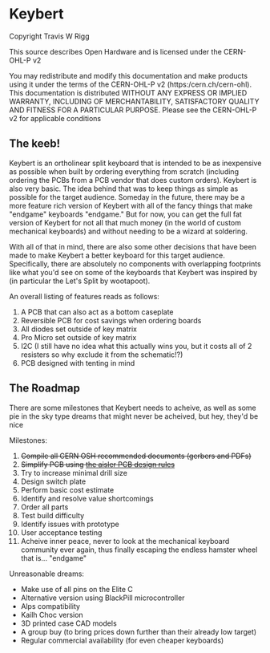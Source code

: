 # Keybert
Copyright Travis W Rigg

This source describes Open Hardware and is licensed under the CERN-OHL-P
v2

You may redistribute and modify this documentation and make products
using it under the terms of the CERN-OHL-P v2 (https:/cern.ch/cern-ohl).
This documentation is distributed WITHOUT ANY EXPRESS OR IMPLIED
WARRANTY, INCLUDING OF MERCHANTABILITY, SATISFACTORY QUALITY
AND FITNESS FOR A PARTICULAR PURPOSE. Please see the CERN-OHL-P v2
for applicable conditions

## The keeb!
Keybert is an ortholinear split keyboard that is intended to be as inexpensive
as possible when built by ordering everything from scratch (including ordering
the PCBs from a PCB vendor that does custom orders). Keybert is also very basic.
The idea behind that was to keep things as simple as possible for the target
audience. Someday in the future, there may be a more feature rich version of
Keybert with all of the fancy things that make "endgame" keyboards "endgame."
But for now, you can get the full fat version of Keybert for not all that much
money (in the world of custom mechanical keyboards) and without needing to be a
wizard at soldering.

With all of that in mind, there are also some other decisions that have been
made to make Keybert a better keyboard for this target audience. Specifically,
there are absolutely no components with overlapping footprints like what you'd
see on some of the keyboards that Keybert was inspired by (in particular the
Let's Split by wootapoot).

An overall listing of features reads as follows:

1. A PCB that can also act as a bottom caseplate
2. Reversible PCB for cost savings when ordering boards
3. All diodes set outside of key matrix
4. Pro Micro set outside of key matrix
5. I2C (I still have no idea what this actually wins you, but it costs all of 2
   resisters so why exclude it from the schematic!?)
6. PCB designed with tenting in mind

## The Roadmap
There are some milestones that Keybert needs to acheive, as well as some pie in
the sky type dreams that might never be acheived, but hey, they'd be nice

Milestones:
1. ~~Compile all CERN OSH recommended documents (gerbers and PDFs)~~
2. ~~Simplify PCB using [the aisler PCB design rules](https://aisler.community/t/pcb-design-rules/41)~~
3. Try to increase minimal drill size
4. Design switch plate
5. Perform basic cost estimate
6. Identify and resolve value shortcomings
7. Order all parts
8. Test build difficulty
9. Identify issues with prototype
10. User acceptance testing
11. Acheive inner peace, never to look at the mechanical keyboard community ever
   again, thus finally escaping the endless hamster wheel that is... "endgame"

Unreasonable dreams:
* Make use of all pins on the Elite C
* Alternative version using BlackPill microcontroller
* Alps compatibility
* Kailh Choc version
* 3D printed case CAD models
* A group buy (to bring prices down further than their already low target)
* Regular commercial availability (for even cheaper keyboards)